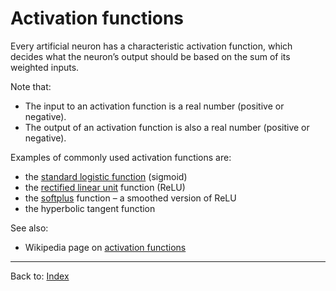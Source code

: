# Activation functions

Every artificial neuron has a characteristic activation function, which decides what the neuron’s output should be based on the sum of its weighted inputs.

Note that:
- The input to an activation function is a real number (positive or negative).
- The output of an activation function is also a real number (positive or negative).

Examples of commonly used activation functions are:
- the [standard logistic function](standard_logistic_function.md) (sigmoid)
- the [rectified linear unit](rectified_linear_unit.md) function (ReLU)
- the [softplus](softplus.md) function – a smoothed version of ReLU
- the hyperbolic tangent function

See also:
- Wikipedia page on [activation functions](https://en.wikipedia.org/wiki/Activation_function)

----

Back to: [Index](index.md)
